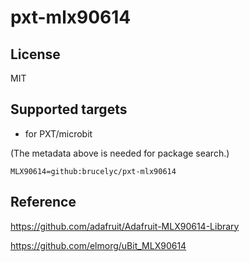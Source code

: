 # pxt-mlx90614

## License

MIT

## Supported targets

* for PXT/microbit

(The metadata above is needed for package search.)

```package
MLX90614=github:brucelyc/pxt-mlx90614
```
## Reference

https://github.com/adafruit/Adafruit-MLX90614-Library

https://github.com/elmorg/uBit_MLX90614
